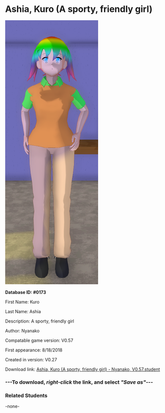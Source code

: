 # Ashia, Kuro (A sporty, friendly girl)

<img src="../../Files/Images/Ashia, Kuro (A sporty, friendly girl).png" title="Ashia, Kuro (A sporty, friendly girl) - Nyanako, V0.57">

**Database ID: #0173**

First Name: Kuro

Last Name: Ashia

Description: A sporty, friendly girl

Author: Nyanako

Compatable game version: V0.57

First appearance: 8/18/2018

Created in version: V0.27

Download link: <a href="https://raw.githubusercontent.com/Arbiter1223/Daigaku-Gurashi-Custom-Students/master/Files/Student%20Files/Ashia%2C%20Kuro%20(A%20sporty%2C%20friendly%20girl)%20-%20Nyanako%2C%20V0.57.student">Ashia, Kuro (A sporty, friendly girl) - Nyanako, V0.57.student</a>

### ---**To download, _right-click_ the link, and select _"Save as"_**---

### Related Students

-none-

